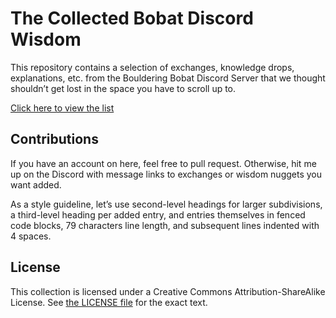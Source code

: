 # The Collected Bobat Discord Wisdom

This repository contains a selection of exchanges, knowledge drops, explanations, etc. from the Bouldering Bobat Discord Server that we thought shouldn’t get lost in the space you have to scroll up to.

[Click here to view the list](bobat-discord-wisdom.md)

## Contributions

If you have an account on here, feel free to pull request. Otherwise, hit me up on the Discord with message links to exchanges or wisdom nuggets you want added.

As a style guideline, let’s use second-level headings for larger subdivisions, a third-level heading per added entry, and entries themselves in fenced code blocks, 79 characters line length, and subsequent lines indented with 4 spaces.

## License

This collection is licensed under a Creative Commons Attribution-ShareAlike License.
See [the LICENSE file](LICENSE) for the exact text.
